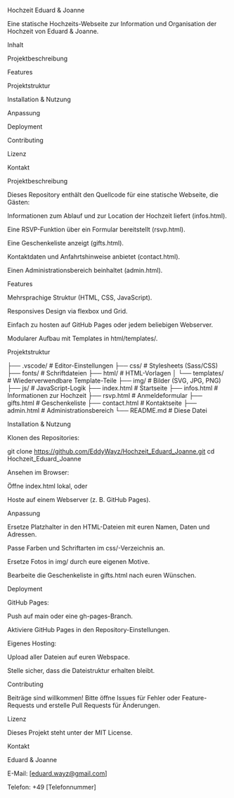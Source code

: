 Hochzeit Eduard & Joanne

Eine statische Hochzeits-Webseite zur Information und Organisation der Hochzeit von Eduard & Joanne.

Inhalt

Projektbeschreibung

Features

Projektstruktur

Installation & Nutzung

Anpassung

Deployment

Contributing

Lizenz

Kontakt

Projektbeschreibung

Dieses Repository enthält den Quellcode für eine statische Webseite, die Gästen:

Informationen zum Ablauf und zur Location der Hochzeit liefert (infos.html).

Eine RSVP-Funktion über ein Formular bereitstellt (rsvp.html).

Eine Geschenkeliste anzeigt (gifts.html).

Kontaktdaten und Anfahrtshinweise anbietet (contact.html).

Einen Administrationsbereich beinhaltet (admin.html).

Features

Mehrsprachige Struktur (HTML, CSS, JavaScript).

Responsives Design via flexbox und Grid.

Einfach zu hosten auf GitHub Pages oder jedem beliebigen Webserver.

Modularer Aufbau mit Templates in html/templates/.

Projektstruktur

├── .vscode/               # Editor-Einstellungen
├── css/                   # Stylesheets (Sass/CSS)
├── fonts/                 # Schriftdateien
├── html/                  # HTML-Vorlagen
│   └── templates/         # Wiederverwendbare Template-Teile
├── img/                   # Bilder (SVG, JPG, PNG)
├── js/                    # JavaScript-Logik
├── index.html             # Startseite
├── infos.html             # Informationen zur Hochzeit
├── rsvp.html              # Anmeldeformular
├── gifts.html             # Geschenkeliste
├── contact.html           # Kontaktseite
├── admin.html             # Administrationsbereich
└── README.md              # Diese Datei

Installation & Nutzung

Klonen des Repositories:

git clone https://github.com/EddyWayz/Hochzeit_Eduard_Joanne.git
cd Hochzeit_Eduard_Joanne

Ansehen im Browser:

Öffne index.html lokal, oder

Hoste auf einem Webserver (z. B. GitHub Pages).

Anpassung

Ersetze Platzhalter in den HTML-Dateien mit euren Namen, Daten und Adressen.

Passe Farben und Schriftarten im css/-Verzeichnis an.

Ersetze Fotos in img/ durch eure eigenen Motive.

Bearbeite die Geschenkeliste in gifts.html nach euren Wünschen.

Deployment

GitHub Pages:

Push auf main oder eine gh-pages-Branch.

Aktiviere GitHub Pages in den Repository-Einstellungen.

Eigenes Hosting:

Upload aller Dateien auf euren Webspace.

Stelle sicher, dass die Dateistruktur erhalten bleibt.

Contributing

Beiträge sind willkommen! Bitte öffne Issues für Fehler oder Feature-Requests und erstelle Pull Requests für Änderungen.

Lizenz

Dieses Projekt steht unter der MIT License.

Kontakt

Eduard & Joanne

E-Mail: [eduard.wayz@gmail.com]

Telefon: +49 [Telefonnummer]

